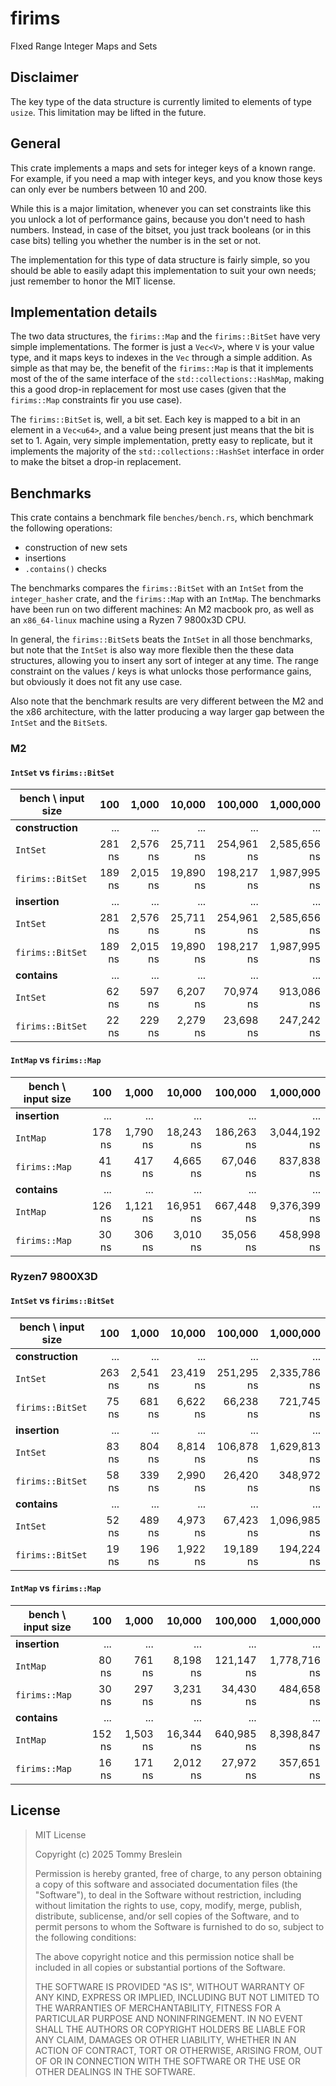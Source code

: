 # firims

FIxed Range Integer Maps and Sets

## Disclaimer

The key type of the data structure is currently limited to elements of type
`usize`. This limitation may be lifted in the future.

## General

This crate implements a maps and sets for integer keys of a known range. For
example, if you need a map with integer keys, and you know those keys can only
ever be numbers between 10 and 200.

While this is a major limitation, whenever you can set constraints like this you
unlock a lot of performance gains, because you don't need to hash numbers.
Instead, in case of the bitset, you just track booleans (or in this case bits)
telling you whether the number is in the set or not.

The implementation for this type of data structure is fairly simple, so you
should be able to easily adapt this implementation to suit your own needs; just
remember to honor the MIT license.

## Implementation details

The two data structures, the `firims::Map` and the `firims::BitSet` have very
simple implementations. The former is just a `Vec<V>`, where `V` is your value
type, and it maps keys to indexes in the `Vec` through a simple addition. As
simple as that may be, the benefit of the `firims::Map` is that it implements
most of the of the same interface of the `std::collections::HashMap`, making
this a good drop-in replacement for most use cases (given that the
`firims::Map` constraints fir you use case).

The `firims::BitSet` is, well, a bit set. Each key is mapped to a bit in an
element in a `Vec<u64>`, and a value being present just means that the bit is
set to 1. Again, very simple implementation, pretty easy to replicate, but it
implements the majority of the `std::collections::HashSet` interface in order to
make the bitset a drop-in replacement.

## Benchmarks

This crate contains a benchmark file `benches/bench.rs`, which benchmark the
following operations:

- construction of new sets
- insertions
- `.contains()` checks

The benchmarks compares the `firims::BitSet` with an `IntSet` from the
`integer_hasher` crate, and the `firims::Map` with an `IntMap`. The benchmarks
have been run on two different machines: An M2 macbook pro, as well as an
`x86_64-linux` machine using a Ryzen 7 9800x3D CPU.

In general, the `firims::BitSet`s beats the `IntSet` in all those benchmarks,
but note that the `IntSet` is also way more flexible then the these data
structures, allowing you to insert any sort of integer at any time. The range
constraint on the values / keys is what unlocks those performance gains, but
obviously it does not fit any use case.

Also note that the benchmark results are very different between the M2 and the
x86 architecture, with the latter producing a way larger gap between the
`IntSet` and the `BitSet`s.

### M2

#### `IntSet` vs `firims::BitSet`

| bench \ input size |    100 |    1,000 |    10,000 |    100,000 |    1,000,000 |
| ------------------ | -----: | -------: | --------: | ---------: | -----------: |
| **construction**   |    ... |      ... |       ... |        ... |          ... |
| `IntSet`           | 281 ns | 2,576 ns | 25,711 ns | 254,961 ns | 2,585,656 ns |
| `firims::BitSet`   | 189 ns | 2,015 ns | 19,890 ns | 198,217 ns | 1,987,995 ns |
| **insertion**      |    ... |      ... |       ... |        ... |          ... |
| `IntSet`           | 281 ns | 2,576 ns | 25,711 ns | 254,961 ns | 2,585,656 ns |
| `firims::BitSet`   | 189 ns | 2,015 ns | 19,890 ns | 198,217 ns | 1,987,995 ns |
| **contains**       |    ... |      ... |       ... |        ... |          ... |
| `IntSet`           |  62 ns |   597 ns |  6,207 ns |  70,974 ns |   913,086 ns |
| `firims::BitSet`   |  22 ns |   229 ns |  2,279 ns |  23,698 ns |   247,242 ns |

#### `IntMap` vs `firims::Map`

| bench \ input size |    100 |    1,000 |    10,000 |    100,000 |    1,000,000 |
| ------------------ | -----: | -------: | --------: | ---------: | -----------: |
| **insertion**      |    ... |      ... |       ... |        ... |          ... |
| `IntMap`           | 178 ns | 1,790 ns | 18,243 ns | 186,263 ns | 3,044,192 ns |
| `firims::Map`      |  41 ns |   417 ns |  4,665 ns |  67,046 ns |   837,838 ns |
| **contains**       |    ... |      ... |       ... |        ... |          ... |
| `IntMap`           | 126 ns | 1,121 ns | 16,951 ns | 667,448 ns | 9,376,399 ns |
| `firims::Map`      |  30 ns |   306 ns |  3,010 ns |  35,056 ns |   458,998 ns |

### Ryzen7 9800X3D

#### `IntSet` vs `firims::BitSet`

| bench \ input size |    100 |    1,000 |    10,000 |    100,000 |    1,000,000 |
| ------------------ | -----: | -------: | --------: | ---------: | -----------: |
| **construction**   |    ... |      ... |       ... |        ... |          ... |
| `IntSet`           | 263 ns | 2,541 ns | 23,419 ns | 251,295 ns | 2,335,786 ns |
| `firims::BitSet`   |  75 ns |   681 ns |  6,622 ns |  66,238 ns |   721,745 ns |
| **insertion**      |    ... |      ... |       ... |        ... |          ... |
| `IntSet`           |  83 ns |   804 ns |  8,814 ns | 106,878 ns | 1,629,813 ns |
| `firims::BitSet`   |  58 ns |   339 ns |  2,990 ns |  26,420 ns |   348,972 ns |
| **contains**       |    ... |      ... |       ... |        ... |          ... |
| `IntSet`           |  52 ns |   489 ns |  4,973 ns |  67,423 ns | 1,096,985 ns |
| `firims::BitSet`   |  19 ns |   196 ns |  1,922 ns |  19,189 ns |   194,224 ns |

#### `IntMap` vs `firims::Map`

| bench \ input size |    100 |    1,000 |    10,000 |    100,000 |    1,000,000 |
| ------------------ | -----: | -------: | --------: | ---------: | -----------: |
| **insertion**      |    ... |      ... |       ... |        ... |          ... |
| `IntMap`           |  80 ns |   761 ns |  8,198 ns | 121,147 ns | 1,778,716 ns |
| `firims::Map`      |  30 ns |   297 ns |  3,231 ns |  34,430 ns |   484,658 ns |
| **contains**       |    ... |      ... |       ... |        ... |          ... |
| `IntMap`           | 152 ns | 1,503 ns | 16,344 ns | 640,985 ns | 8,398,847 ns |
| `firims::Map`      |  16 ns |   171 ns |  2,012 ns |  27,972 ns |   357,651 ns |

## License

> MIT License
>
> Copyright (c) 2025 Tommy Breslein
>
> Permission is hereby granted, free of charge, to any person obtaining a copy
> of this software and associated documentation files (the "Software"), to deal
> in the Software without restriction, including without limitation the rights
> to use, copy, modify, merge, publish, distribute, sublicense, and/or sell
> copies of the Software, and to permit persons to whom the Software is
> furnished to do so, subject to the following conditions:
>
> The above copyright notice and this permission notice shall be included in all
> copies or substantial portions of the Software.
>
> THE SOFTWARE IS PROVIDED "AS IS", WITHOUT WARRANTY OF ANY KIND, EXPRESS OR
> IMPLIED, INCLUDING BUT NOT LIMITED TO THE WARRANTIES OF MERCHANTABILITY,
> FITNESS FOR A PARTICULAR PURPOSE AND NONINFRINGEMENT. IN NO EVENT SHALL THE
> AUTHORS OR COPYRIGHT HOLDERS BE LIABLE FOR ANY CLAIM, DAMAGES OR OTHER
> LIABILITY, WHETHER IN AN ACTION OF CONTRACT, TORT OR OTHERWISE, ARISING FROM,
> OUT OF OR IN CONNECTION WITH THE SOFTWARE OR THE USE OR OTHER DEALINGS IN THE
> SOFTWARE.
